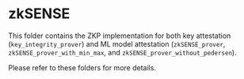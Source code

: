 # zkSENSE

This folder contains the ZKP implementation for both key attestation (`key_integrity_prover`) and ML model attestation (`zkSENSE_prover`, `zkSENSE_prover_with_min_max`, and `zkSENSE_prover_without_pedersen`).

Please refer to these folders for more details.